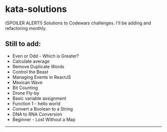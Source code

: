 # kata-solutions
(SPOILER ALERT!) Solutions to Codewars challenges. I'll be adding and refactoring monthly.
## Still to add:
 - Even or Odd - Which is Greater?
 - Calculate average
 - Remove Duplicate Words
 - Control the Beast
 - Managing Events in ReactJS
 - Mexican Wave
 - Bit Counting
 - Drone Fly-by
 - Basic variable assignment
 - Function 1 - hello world
 - Convert a Boolean to a String
 - DNA to RNA Conversion
 - Beginner - Lost Without a Map
 ____
 
